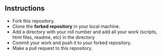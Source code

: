## Instructions
* Fork this repository.
* Clone the **forked repository** in your local machine.
* Add a directory with your roll number and add all your work (scripts, html files, readme, etc) in the directory
* Commit your work and push it to your forked repository.
* Make a pull request to this repository.
